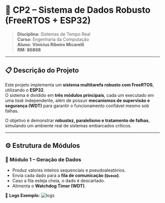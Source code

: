 # 🧠 CP2 – Sistema de Dados Robusto (FreeRTOS + ESP32)

> **Disciplina:** Sistemas de Tempo Real  
> **Curso:** Engenharia da Computação  
> **Aluno:** **Vinícius Ribeiro Micarelli**  
> **RM:** **86868**

---

## 📋 Descrição do Projeto

Este projeto implementa um **sistema multitarefa robusto com FreeRTOS**, utilizando o **ESP32**.  
O sistema é dividido em **três módulos principais**, cada um executado em uma *task* independente, além de possuir **mecanismos de supervisão e segurança (WDT)** para garantir o funcionamento confiável mesmo sob falhas.

O objetivo é demonstrar **robustez, paralelismo e tratamento de falhas**, simulando um ambiente real de sistemas embarcados críticos.

---

## ⚙️ Estrutura de Módulos

### 🧩 Módulo 1 – Geração de Dados
- Produz valores inteiros sequenciais e pseudoaleatórios.  
- Envia cada dado para a **fila de comunicação (`Queue`)**.  
- Caso a fila esteja cheia, o dado é descartado.  
- Alimenta o **Watchdog Timer (WDT)**.

📘 **Logs Exemplo:**
![logs](https://github.com/user-attachments/assets/9c2ec796-c0b7-4c18-b3c4-52931bcd8673)
